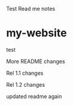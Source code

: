 Test Read me notes

# my-website
test

More README changes

Rel 1.1 changes

Rel 1.2 changes

updated readme again
